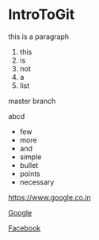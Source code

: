 # IntroToGit

<p>this is a paragraph</p>

1. this
2. is 
3. not 
4. a
5. list

<p>master branch</p>

<p>abcd</p>

* few
* more
* and
* simple
* bullet 
* points
* necessary

https://www.google.co.in

[Google](https://www.google.com)

[Facebook](https://www.facebook.com)